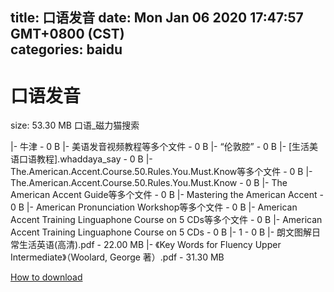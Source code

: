 
title: 口语发音
date: Mon Jan 06 2020 17:47:57 GMT+0800 (CST)    
categories: baidu
---

# 口语发音
size: 53.30 MB
 口语_磁力猫搜索
 
|- 牛津 - 0 B
|- 美语发音视频教程等多个文件 - 0 B
|- “伦敦腔” - 0 B
|- [生活美语口语教程].whaddaya_say - 0 B
|- The.American.Accent.Course.50.Rules.You.Must.Know等多个文件 - 0 B
|- The.American.Accent.Course.50.Rules.You.Must.Know - 0 B
|- The American Accent Guide等多个文件 - 0 B
|- Mastering the American Accent - 0 B
|- American Pronunciation Workshop等多个文件 - 0 B
|- American Accent Training Linguaphone Course on 5 CDs等多个文件 - 0 B
|- American Accent Training Linguaphone Course on 5 CDs - 0 B
|- 1 - 0 B
|- 朗文图解日常生活英语(高清).pdf - 22.00 MB
|- 《Key Words for Fluency Upper Intermediate》（Woolard, George 著）.pdf - 31.30 MB

[How to download](https://bpcam.bemobtrk.com/go/2ceec3aa-1ca2-46d6-b9ff-aaa5c184517c?jno=2141)
